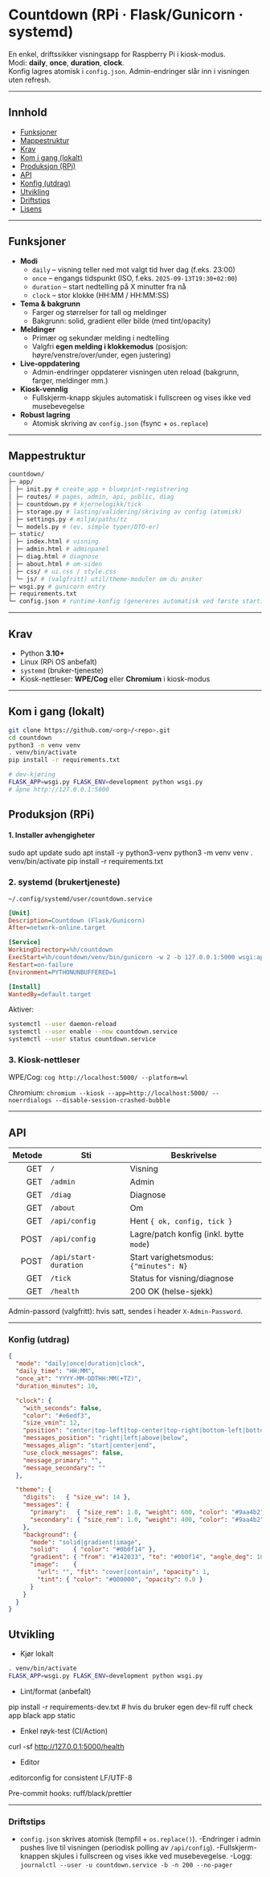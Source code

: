 # Countdown (RPi · Flask/Gunicorn · systemd)

En enkel, driftssikker visningsapp for Raspberry Pi i kiosk-modus.  
Modi: **daily**, **once**, **duration**, **clock**.  
Konfig lagres atomisk i `config.json`. Admin-endringer slår inn i visningen uten refresh.

---

## Innhold

- [Funksjoner](#funksjoner)
- [Mappestruktur](#mappestruktur)
- [Krav](#krav)
- [Kom i gang (lokalt)](#kom-i-gang-lokalt)
- [Produksjon (RPi)](#produksjon-rpi)
- [API](#api)
- [Konfig (utdrag)](#konfig-utdrag)
- [Utvikling](#utvikling)
- [Driftstips](#driftstips)
- [Lisens](#lisens)

---

## Funksjoner

- **Modi**
  - `daily` – visning teller ned mot valgt tid hver dag (f.eks. 23:00)
  - `once` – engangs tidspunkt (ISO, f.eks. `2025-09-13T19:30+02:00`)
  - `duration` – start nedtelling på X minutter fra nå
  - `clock` – stor klokke (HH:MM / HH:MM:SS)
- **Tema & bakgrunn**
  - Farger og størrelser for tall og meldinger
  - Bakgrunn: solid, gradient eller bilde (med tint/opacity)
- **Meldinger**
  - Primær og sekundær melding i nedtelling
  - Valgfri **egen melding i klokkemodus** (posisjon: høyre/venstre/over/under, egen justering)
- **Live-oppdatering**
  - Admin-endringer oppdaterer visningen uten reload (bakgrunn, farger, meldinger mm.)
- **Kiosk-vennlig**
  - Fullskjerm-knapp skjules automatisk i fullscreen og vises ikke ved musebevegelse
- **Robust lagring**
  - Atomisk skriving av `config.json` (fsync + `os.replace`)

---

## Mappestruktur


```bash
countdown/
├─ app/
│ ├─ init.py # create_app + blueprint-registrering
│ ├─ routes/ # pages, admin, api, public, diag
│ ├─ countdown.py # kjernelogikk/tick
│ ├─ storage.py # lasting/validering/skriving av config (atomisk)
│ ├─ settings.py # miljø/paths/tz
│ └─ models.py # (ev. simple typer/DTO-er)
├─ static/
│ ├─ index.html # visning
│ ├─ admin.html # adminpanel
│ ├─ diag.html # diagnose
│ ├─ about.html # om-siden
│ ├─ css/ # ui.css / style.css
│ └─ js/ # (valgfritt) util/theme-moduler om du ønsker
├─ wsgi.py # gunicorn entry
├─ requirements.txt
└─ config.json # runtime-konfig (genereres automatisk ved første start)
```


---

## Krav

- Python **3.10+**
- Linux (RPi OS anbefalt)
- `systemd` (bruker-tjeneste)
- Kiosk-nettleser: **WPE/Cog** eller **Chromium** i kiosk-modus

---

## Kom i gang (lokalt)

```bash
git clone https://github.com/<org>/<repo>.git
cd countdown
python3 -m venv venv
. venv/bin/activate
pip install -r requirements.txt

# dev-kjøring
FLASK_APP=wsgi.py FLASK_ENV=development python wsgi.py
# åpne http://127.0.0.1:5000
```
## Produksjon (RPi)

#### 1. Installer avhengigheter
sudo apt update
sudo apt install -y python3-venv
python3 -m venv venv
. venv/bin/activate
pip install -r requirements.txt

### 2. systemd (brukertjeneste)
```console
~/.config/systemd/user/countdown.service
```
```ini
[Unit]
Description=Countdown (Flask/Gunicorn)
After=network-online.target

[Service]
WorkingDirectory=%h/countdown
ExecStart=%h/countdown/venv/bin/gunicorn -w 2 -b 127.0.0.1:5000 wsgi:app
Restart=on-failure
Environment=PYTHONUNBUFFERED=1

[Install]
WantedBy=default.target

```
Aktiver:
```bash
systemctl --user daemon-reload
systemctl --user enable --now countdown.service
systemctl --user status countdown.service
```

### 3. Kiosk-nettleser

WPE/Cog: `cog http://localhost:5000/ --platform=wl`

Chromium: `chromium --kiosk --app=http://localhost:5000/ --noerrdialogs --disable-session-crashed-bubble`

---
## API

| Metode | Sti                   | Beskrivelse                             |
| -----: | --------------------- | --------------------------------------- |
|    GET | `/`                   | Visning                                 |
|    GET | `/admin`              | Admin                                   |
|    GET | `/diag`               | Diagnose                                |
|    GET | `/about`              | Om                                      |
|    GET | `/api/config`         | Hent `{ ok, config, tick }`             |
|   POST | `/api/config`         | Lagre/patch konfig (inkl. bytte `mode`) |
|   POST | `/api/start-duration` | Start varighetsmodus: `{"minutes": N}`  |
|    GET | `/tick`               | Status for visning/diagnose             |
|    GET | `/health`             | 200 OK (helse-sjekk)                    |


Admin-passord (valgfritt): hvis satt, sendes i header `X-Admin-Password`.

---

### Konfig (utdrag)

```json
{
  "mode": "daily|once|duration|clock",
  "daily_time": "HH:MM",
  "once_at": "YYYY-MM-DDTHH:MM(+TZ)",
  "duration_minutes": 10,

  "clock": {
    "with_seconds": false,
    "color": "#e6edf3",
    "size_vmin": 12,
    "position": "center|top-left|top-center|top-right|bottom-left|bottom-center|bottom-right",
    "messages_position": "right|left|above|below",
    "messages_align": "start|center|end",
    "use_clock_messages": false,
    "message_primary": "",
    "message_secondary": ""
  },

  "theme": {
    "digits":   { "size_vw": 14 },
    "messages": {
      "primary":   { "size_rem": 1.0, "weight": 600, "color": "#9aa4b2" },
      "secondary": { "size_rem": 1.0, "weight": 400, "color": "#9aa4b2" }
    },
    "background": {
      "mode": "solid|gradient|image",
      "solid":    { "color": "#0b0f14" },
      "gradient": { "from": "#142033", "to": "#0b0f14", "angle_deg": 180 },
      "image":    {
        "url": "", "fit": "cover|contain", "opacity": 1,
        "tint": { "color": "#000000", "opacity": 0.0 }
      }
    }
  }
}

```

## Utvikling
- Kjør lokalt

```bash
. venv/bin/activate
FLASK_APP=wsgi.py FLASK_ENV=development python wsgi.py
```


- Lint/format (anbefalt)

pip install -r requirements-dev.txt  # hvis du bruker egen dev-fil
ruff check app
black app static


- Enkel røyk-test (CI/Action)

curl -sf http://127.0.0.1:5000/health


- Editor

.editorconfig for consistent LF/UTF-8

Pre-commit hooks: ruff/black/prettier

---

### Driftstips

- `config.json` skrives atomisk (tempfil + `os.replace()`).
-Endringer i admin pushes live til visningen (periodisk polling av `/api/config`).
-Fullskjerm-knappen skjules i fullscreen og vises ikke ved musebevegelse.
-Logg:
`journalctl --user -u countdown.service -b -n 200 --no-pager`
